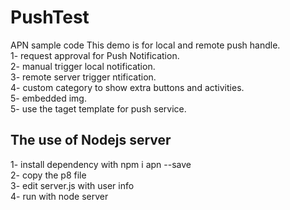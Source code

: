 # PushTest
APN sample code
This demo is for local and remote push handle. <br>
1- request approval for Push Notification.<br>
2- manual trigger local notification.<br>
3- remote server trigger ntification.<br>
4- custom category to show extra buttons and activities.<br>
5- embedded img.<br>
5- use the taget template for push service.<br>

## The use of Nodejs server 
1- install dependency with npm i apn --save<br>
2- copy the p8 file<br>
3- edit server.js with user info<br>
4- run with node server<br>

